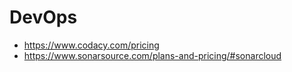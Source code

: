 # DevOps

- https://www.codacy.com/pricing
- https://www.sonarsource.com/plans-and-pricing/#sonarcloud
